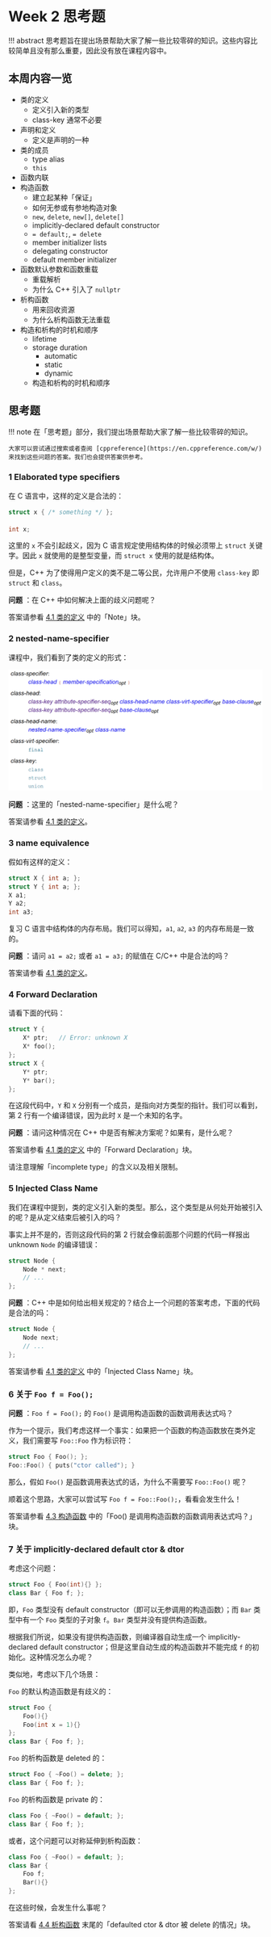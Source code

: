 # Week 2 思考题

!!! abstract
    思考题旨在提出场景帮助大家了解一些比较零碎的知识。这些内容比较简单且没有那么重要，因此没有放在课程内容中。

## 本周内容一览

- 类的定义
    - 定义引入新的类型
    - class-key 通常不必要
- 声明和定义
    - 定义是声明的一种    
- 类的成员
    - type alias
    - `this`
- 函数内联
- 构造函数
    - 建立起某种「保证」
    - 如何无参或有参地构造对象
    - `new`, `delete`, `new[]`, `delete[]`
    - implicitly-declared default constructor
    - `= default;`, `= delete`
    - member initializer lists
    - delegating constructor
    - default member initializer
- 函数默认参数和函数重载
    - 重载解析
    - 为什么 C++ 引入了 `nullptr`
- 析构函数
    - 用来回收资源
    - 为什么析构函数无法重载
- 构造和析构的时机和顺序
    - lifetime
    - storage duration
        - automatic
        - static
        - dynamic
    - 构造和析构的时机和顺序

## 思考题

!!! note
    在「思考题」部分，我们提出场景帮助大家了解一些比较零碎的知识。

    大家可以尝试通过搜索或者查阅 [cppreference](https://en.cppreference.com/w/) 来找到这些问题的答案。我们也会提供答案供参考。

### 1 Elaborated type specifiers

在 C 语言中，这样的定义是合法的：

```c
struct x { /* something */ };

int x;
```

这里的 `x` 不会引起歧义，因为 C 语言规定使用结构体的时候必须带上 `struct` 关键字。因此 `x` 就使用的是整型变量，而 `struct x` 使用的就是结构体。

但是，C++ 为了使得用户定义的类不是二等公民，允许用户不使用 `class-key` 即 `struct` 和 `class`。

**问题** ：在 C++ 中如何解决上面的歧义问题呢？

答案请参看 [4.1 类的定义](../../4_class_1/#41-%E7%B1%BB%E7%9A%84%E5%AE%9A%E4%B9%89) 中的「Note」块。

### 2 nested-name-specifier

课程中，我们看到了类的定义的形式：

![](2023-03-06-22-55-44.png)

**问题** ：这里的「nested-name-specifier」是什么呢？

答案请参看 [4.1 类的定义](../../4_class_1/#41-%E7%B1%BB%E7%9A%84%E5%AE%9A%E4%B9%89)。

### 3 name equivalence

假如有这样的定义：

```c++
struct X { int a; };
struct Y { int a; };
X a1;
Y a2;
int a3;
```

复习 C 语言中结构体的内存布局。我们可以得知，`a1`, `a2`, `a3` 的内存布局是一致的。

**问题** ：请问 `a1 = a2;` 或者 `a1 = a3;` 的赋值在 C/C++ 中是合法的吗？

答案请参看 [4.1 类的定义](../../4_class_1/#41-%E7%B1%BB%E7%9A%84%E5%AE%9A%E4%B9%89)。

### 4 Forward Declaration

请看下面的代码：

```c++ linenums="1"
struct Y {
    X* ptr;   // Error: unknown X
    X* foo();
};
struct X {
    Y* ptr;
    Y* bar();
};
```

在这段代码中，`Y` 和 `X` 分别有一个成员，是指向对方类型的指针。我们可以看到，第 2 行有一个编译错误，因为此时 `X` 是一个未知的名字。

**问题** ：请问这种情况在 C++ 中是否有解决方案呢？如果有，是什么呢？

答案请参看 [4.1 类的定义](../../4_class_1/#41-%E7%B1%BB%E7%9A%84%E5%AE%9A%E4%B9%89) 中的「Forward Declaration」块。

请注意理解「incomplete type」的含义以及相关限制。

### 5 Injected Class Name

我们在课程中提到，类的定义引入新的类型。那么，这个类型是从何处开始被引入的呢？是从定义结束后被引入的吗？

事实上并不是的，否则这段代码的第 2 行就会像前面那个问题的代码一样报出 unknown `Node` 的编译错误：

```c++ linenums="1"
struct Node {
    Node * next;
    // ...
};
```

**问题** ：C++ 中是如何给出相关规定的？结合上一个问题的答案考虑，下面的代码是合法的吗：

```c++
struct Node {
    Node next;
    // ...
};
```

答案请参看 [4.1 类的定义](../../4_class_1/#41-%E7%B1%BB%E7%9A%84%E5%AE%9A%E4%B9%89) 中的「Injected Class Name」块。

### 6 关于 `Foo f = Foo();`

**问题** ：`Foo f = Foo();` 的 `Foo()` 是调用构造函数的函数调用表达式吗？

作为一个提示，我们考虑这样一个事实：如果把一个函数的构造函数放在类外定义，我们需要写 `Foo::Foo` 作为标识符：

```c++
struct Foo { Foo(); };
Foo::Foo() { puts("ctor called"); }
```

那么，假如 `Foo()` 是函数调用表达式的话，为什么不需要写 `Foo::Foo()` 呢？

顺着这个思路，大家可以尝试写 `Foo f = Foo::Foo();`，看看会发生什么！

答案请参看 [4.3 构造函数](../../4_class_1/#43-构造函数) 中的「Foo() 是调用构造函数的函数调用表达式吗？」块。

### 7 关于 implicitly-declared default ctor & dtor

考虑这个问题：

```c++
struct Foo { Foo(int){} };
class Bar { Foo f; };
```

即，`Foo` 类型没有 default constructor（即可以无参调用的构造函数）；而 `Bar` 类型中有一个 `Foo` 类型的子对象 `f`。`Bar` 类型并没有提供构造函数。

根据我们所说，如果没有提供构造函数，则编译器自动生成一个 implicitly-declared default constructor；但是这里自动生成的构造函数并不能完成 `f` 的初始化。这种情况怎么办呢？

类似地，考虑以下几个场景：

`Foo` 的默认构造函数是有歧义的：

```c++
struct Foo { 
    Foo(){}
    Foo(int x = 1){}
};
class Bar { Foo f; };
```

`Foo` 的析构函数是 deleted 的：

```c++
struct Foo { ~Foo() = delete; };
class Bar { Foo f; };
```

`Foo` 的析构函数是 private 的：

```c++
class Foo { ~Foo() = default; };
class Bar { Foo f; };
```

或者，这个问题可以对称延伸到析构函数：

```c++
class Foo { ~Foo() = default; };
class Bar { 
    Foo f; 
    Bar(){}
};
```

在这些时候，会发生什么事呢？

答案请看 [4.4 析构函数](../../4_class_1/#44-析构函数) 末尾的「defaulted ctor & dtor 被 delete 的情况」块。